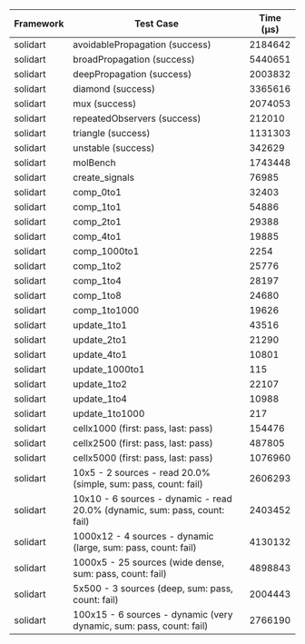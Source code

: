 | Framework | Test Case | Time (μs) |
| --- | --- | --- |
| solidart | avoidablePropagation (success) | 2184642 |
| solidart | broadPropagation (success) | 5440651 |
| solidart | deepPropagation (success) | 2003832 |
| solidart | diamond (success) | 3365616 |
| solidart | mux (success) | 2074053 |
| solidart | repeatedObservers (success) | 212010 |
| solidart | triangle (success) | 1131303 |
| solidart | unstable (success) | 342629 |
| solidart | molBench | 1743448 |
| solidart | create_signals | 76985 |
| solidart | comp_0to1 | 32403 |
| solidart | comp_1to1 | 54886 |
| solidart | comp_2to1 | 29388 |
| solidart | comp_4to1 | 19885 |
| solidart | comp_1000to1 | 2254 |
| solidart | comp_1to2 | 25776 |
| solidart | comp_1to4 | 28197 |
| solidart | comp_1to8 | 24680 |
| solidart | comp_1to1000 | 19626 |
| solidart | update_1to1 | 43516 |
| solidart | update_2to1 | 21290 |
| solidart | update_4to1 | 10801 |
| solidart | update_1000to1 | 115 |
| solidart | update_1to2 | 22107 |
| solidart | update_1to4 | 10988 |
| solidart | update_1to1000 | 217 |
| solidart | cellx1000 (first: pass, last: pass) | 154476 |
| solidart | cellx2500 (first: pass, last: pass) | 487805 |
| solidart | cellx5000 (first: pass, last: pass) | 1076960 |
| solidart | 10x5 - 2 sources - read 20.0% (simple, sum: pass, count: fail) | 2606293 |
| solidart | 10x10 - 6 sources - dynamic - read 20.0% (dynamic, sum: pass, count: fail) | 2403452 |
| solidart | 1000x12 - 4 sources - dynamic (large, sum: pass, count: fail) | 4130132 |
| solidart | 1000x5 - 25 sources (wide dense, sum: pass, count: fail) | 4898843 |
| solidart | 5x500 - 3 sources (deep, sum: pass, count: fail) | 2004443 |
| solidart | 100x15 - 6 sources - dynamic (very dynamic, sum: pass, count: fail) | 2766190 |
